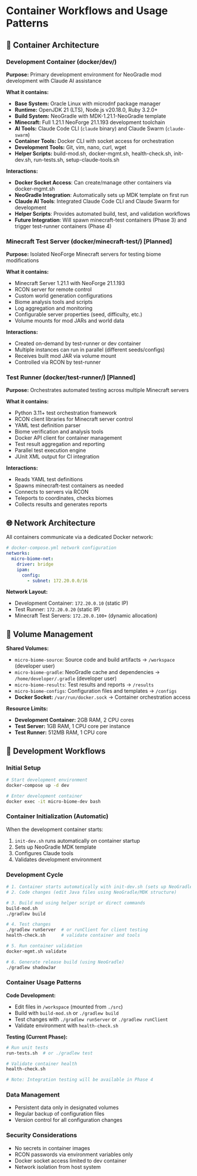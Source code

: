 # Container Workflows and Usage Patterns

## 🐳 Container Architecture

### Development Container (docker/dev/)
**Purpose:** Primary development environment for NeoGradle mod development with Claude AI assistance

**What it contains:**
- **Base System:** Oracle Linux with microdnf package manager
- **Runtime:** OpenJDK 21 (LTS), Node.js v20.18.0, Ruby 3.2.0+
- **Build System:** NeoGradle with MDK-1.21.1-NeoGradle template
- **Minecraft:** Full 1.21.1 NeoForge 21.1.193 development toolchain
- **AI Tools:** Claude Code CLI (`claude` binary) and Claude Swarm (`claude-swarm`)
- **Container Tools:** Docker CLI with socket access for orchestration
- **Development Tools:** Git, vim, nano, curl, wget
- **Helper Scripts:** build-mod.sh, docker-mgmt.sh, health-check.sh, init-dev.sh, run-tests.sh, setup-claude-tools.sh

**Interactions:**
- **Docker Socket Access**: Can create/manage other containers via docker-mgmt.sh
- **NeoGradle Integration**: Automatically sets up MDK template on first run
- **Claude AI Tools**: Integrated Claude Code CLI and Claude Swarm for development
- **Helper Scripts**: Provides automated build, test, and validation workflows
- **Future Integration**: Will spawn minecraft-test containers (Phase 3) and trigger test-runner containers (Phase 4)

### Minecraft Test Server (docker/minecraft-test/) [Planned]
**Purpose:** Isolated NeoForge Minecraft servers for testing biome modifications

**What it contains:**
- Minecraft Server 1.21.1 with NeoForge 21.1.193
- RCON server for remote control
- Custom world generation configurations
- Biome analysis tools and scripts
- Log aggregation and monitoring
- Configurable server properties (seed, difficulty, etc.)
- Volume mounts for mod JARs and world data

**Interactions:**
- Created on-demand by test-runner or dev container
- Multiple instances can run in parallel (different seeds/configs)
- Receives built mod JAR via volume mount
- Controlled via RCON by test-runner

### Test Runner (docker/test-runner/) [Planned]
**Purpose:** Orchestrates automated testing across multiple Minecraft servers

**What it contains:**
- Python 3.11+ test orchestration framework
- RCON client libraries for Minecraft server control
- YAML test definition parser
- Biome verification and analysis tools
- Docker API client for container management
- Test result aggregation and reporting
- Parallel test execution engine
- JUnit XML output for CI integration

**Interactions:**
- Reads YAML test definitions
- Spawns minecraft-test containers as needed
- Connects to servers via RCON
- Teleports to coordinates, checks biomes
- Collects results and generates reports

## 🌐 Network Architecture

All containers communicate via a dedicated Docker network:

```yaml
# docker-compose.yml network configuration
networks:
  micro-biome-net:
    driver: bridge
    ipam:
      config:
        - subnet: 172.20.0.0/16
```

**Network Layout:**
- Development Container: `172.20.0.10` (static IP)
- Test Runner: `172.20.0.20` (static IP)  
- Minecraft Test Servers: `172.20.0.100+` (dynamic allocation)

## 💾 Volume Management

**Shared Volumes:**
- `micro-biome-source`: Source code and build artifacts → `/workspace` (developer user)
- `micro-biome-gradle`: NeoGradle cache and dependencies → `/home/developer/.gradle` (developer user)
- `micro-biome-results`: Test results and reports → `/results`
- `micro-biome-configs`: Configuration files and templates → `/configs`
- **Docker Socket:** `/var/run/docker.sock` → Container orchestration access

**Resource Limits:**
- **Development Container:** 2GB RAM, 2 CPU cores
- **Test Server:** 1GB RAM, 1 CPU core per instance
- **Test Runner:** 512MB RAM, 1 CPU core

## 🔄 Development Workflows

### Initial Setup
```bash
# Start development environment
docker-compose up -d dev

# Enter development container
docker exec -it micro-biome-dev bash
```

### Container Initialization (Automatic)
When the development container starts:
1. `init-dev.sh` runs automatically on container startup
2. Sets up NeoGradle MDK template
3. Configures Claude tools
4. Validates development environment

### Development Cycle
```bash
# 1. Container starts automatically with init-dev.sh (sets up NeoGradle MDK)
# 2. Code changes (edit Java files using NeoGradle/MDK structure)

# 3. Build mod using helper script or direct commands
build-mod.sh
./gradlew build

# 4. Test changes
./gradlew runServer  # or runClient for client testing
health-check.sh      # validate container and tools

# 5. Run container validation
docker-mgmt.sh validate

# 6. Generate release build (using NeoGradle)
./gradlew shadowJar
```

### Container Usage Patterns

**Code Development:**
- Edit files in `/workspace` (mounted from `./src`)
- Build with `build-mod.sh` or `./gradlew build`
- Test changes with `./gradlew runServer` or `./gradlew runClient`
- Validate environment with `health-check.sh`

**Testing (Current Phase):**
```bash
# Run unit tests
run-tests.sh  # or ./gradlew test

# Validate container health
health-check.sh

# Note: Integration testing will be available in Phase 4
```

### Data Management
- Persistent data only in designated volumes
- Regular backup of configuration files
- Version control for all configuration changes

### Security Considerations
- No secrets in container images
- RCON passwords via environment variables only
- Docker socket access limited to dev container
- Network isolation from host system